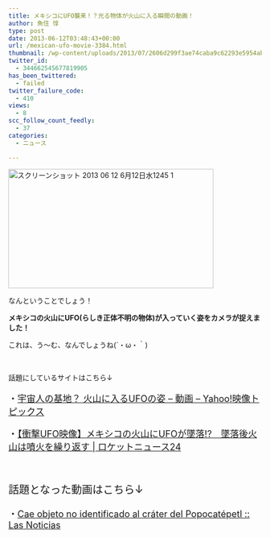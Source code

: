 ```yaml
---
title: メキシコにUFO襲来！？光る物体が火山に入る瞬間の動画！
author: 魚住 惇
type: post
date: 2013-06-12T03:48:43+00:00
url: /mexican-ufo-movie-3384.html
thumbnail: /wp-content/uploads/2013/07/2606d299f3ae74caba9c62293e5954ab.png
twitter_id:
  - 344662545677819905
has_been_twittered:
  - failed
twitter_failure_code:
  - 410
views:
  - 8
scc_follow_count_feedly:
  - 37
categories:
  - ニュース

---
```

<img decoding="async" loading="lazy" title="スクリーンショット_2013-06-12_6月12日水1245_1.png" src="/wp-content/uploads/2013/06/2606d299f3ae74caba9c62293e5954ab.png" alt="スクリーンショット 2013 06 12 6月12日水1245 1" width="408" height="237" border="0" />

<!--more-->

なんということでしょう！

**メキシコの火山にUFO(らしき正体不明の物体)が入っていく姿をカメラが捉えました！**

これは、う〜む、なんでしょうね(´・ω・｀)

 

話題にしているサイトはこちら↓

<p style="font-size: 18px;">
  ・<a href="http://videotopics.yahoo.co.jp/videolist/official/news_business/pfeae27590ae5299b0325ce7f8cc7ac83" target="_blank">宇宙人の基地？ 火山に入るUFOの姿 &#8211; 動画 &#8211; Yahoo!映像トピックス</a>
</p>

<p style="font-size: 18px;">
  ・<a href="http://rocketnews24.com/2012/11/03/263208/" target="_blank">【衝撃UFO映像】メキシコの火山にUFOが墜落!?　墜落後火山は噴火を繰り返す | ロケットニュース24</a>
</p>

 

<p style="font-size: 21px;">
  話題となった動画はこちら↓
</p>

<p style="font-size: 18px;">
  ・<a href="http://tvolucion.esmas.com/noticieros/noticias-y-reportajes/223591/cae-objeto-no-identificado-al-crater-del-popocatepetl/#" target="_blank">Cae objeto no identificado al cráter del Popocatépetl :: Las Noticias</a>
</p>

 